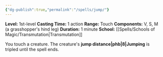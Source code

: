 ```yaml
---
{"dg-publish":true,"permalink":"/spells/jump/"}
---
```


**Level:** 1st-level
**Casting Time:** 1 action
**Range:** Touch
**Components:** V, S, M (a grasshopper's hind leg)
**Duration:** 1 minute
**School:** [[Spells/Schools of Magic/Transmutation\|Transmutation]]

You touch a creature. The creature's **jump distance|phb|8|Jumping** is tripled until the spell ends.